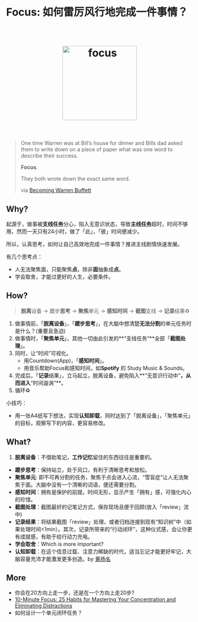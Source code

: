 # Focus: 如何雷厉风行地完成一件事情？

<h1 align="center">
<br>
  <a href="https://www.youtube.com/watch?v=htkM7Rs3WD8"><img src="https://i.imgur.com/WAvFrj3.jpg" alt="focus" width=200"></a>
  <br><br>
</h1>

> One time Warren was at Bill’s house for dinner and Bills dad asked them to write down on a piece of paper what was one word to describe their success.
> 
> **Focus**.
> 
> They both wrote down the exact same word.
> 
> via [Becoming Warren Buffett](https://medium.com/@mrdbourke/20-things-i-learned-from-becoming-warren-buffett-879aa6eaeb2a)



## Why?

起源于，做事被**支线任务**分心，陷入无意识状态，导致**主线任务**超时，时间不够用，然而一天只有24小时，做了「此」，「彼」时间便减少。

所以，认真思考，如何让自己高效地完成一件事情？推进主线剧情快速发展。

有几个思考点：

* 人无法聚焦面，只能聚焦**点**，除非**面**抽象成**点**。
* 学会取舍，才能过更好的人生，必要条件。

## How?

> **脱离**设备 → 踱步**思考** → **聚焦**单元 → **感知时间** → **截图**支线 → **记录**结果♻️

1. 做事情前，「**脱离设备**」，「**踱步思考**」，在大脑中想清楚**无法分割**的单元任务时是什么？(重要且急迫) 
2. 做事情时，「**聚焦单元**」，其他一切由此引发的**“支线任务”**全部「**截图处理**」。
3. 同时，让“时间”可视化。
	- 用Countdown(App)，「**感知时间**」。
	- 用音乐帮助Focus和感知时间，如**Spotify** 的 Study Music & Sounds。
4. 完成后，「**记录**结果」，立马起立，脱离设备，避免陷入**“无意识行动中”**，从而进入**“时间漩涡”**。
5. 循环♻️

小技巧：

* 用一张A4纸写下想法，实现**认知卸载**，同时达到了「脱离设备」，「聚焦单元」的目标，观察写下的内容，更容易修改。

## What?

1. **脱离设备**：不借助笔记，**工作记忆**留住的东西往往是重要的。
* **踱步思考**：保持站立，处于风口，有利于清晰思考和放松。
* **聚焦单元**: 即不可再分割的任务，聚焦于点会进入心流，“雪盲症”让人无法聚焦于面。大脑中没有一个清晰的词语，便还需要分割。
* **感知时间**：拥有是保护的前提。时间无形，显示产生「拥有」感，可强化内心的珍惜。
* **截图处理**：截图最好的记笔记方式，保存现场且便于回顾(放入「review」流中)
* **记录结果**：将结果截图「review」处理，或者归档连接到现有“知识树”中（如果处理时间<1min）。其次，记录所带来的“行动闭环”，这种仪式感，会让你更有成就感，有助于给行动力充电。
* **学会取舍**：Which is more important?
* **认知卸载**：在这个信息过载、注意力稀缺的时代，适当忘记才能更好牢记，大脑容量充沛才能激发更多创造。by [黄扬名](http://openmindclub.blog.caixin.com/archives/188114)


## More 

* 你会在20方向上走一步，还是在一个方向上走20步?
* [10-Minute Focus: 25 Habits for Mastering Your Concentration and Eliminating Distractions](https://www.amazon.com/10-Minute-Focus-Concentration-Eliminating-Distractions-ebook/dp/B07JPWYYCR)
* 如何设计一个单元闭环任务？

